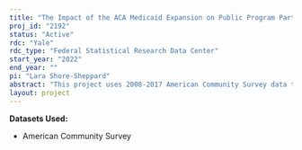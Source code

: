 ```yaml
---
title: "The Impact of the ACA Medicaid Expansion on Public Program Participation and Labor Market Outcomes of Low-Wage Workers"
proj_id: "2192"
status: "Active"
rdc: "Yale"
rdc_type: "Federal Statistical Research Data Center"
start_year: "2022"
end_year: ""
pi: "Lara Shore-Sheppard"
abstract: "This project uses 2008-2017 American Community Survey data to examine the impact of the 2010 Affordable Care Act (ACA), the largest health reform in a generation, on low-income individuals. The project focuses on three questions of interest: (1) how ACA Medicaid expansions affected health insurance coverage, (2) how ACA Medicaid expansions affected participation in other non-health safety net programs, and (3) how ACA Medicaid expansions affected employment and wages.  We use a county-border-pair design to assess how individuals living in states with ACA Medicaid eligibility expansions compare to those living just on the other side of a state border without such expansions."
layout: project
---
```


**Datasets Used:**

  - American Community Survey 

